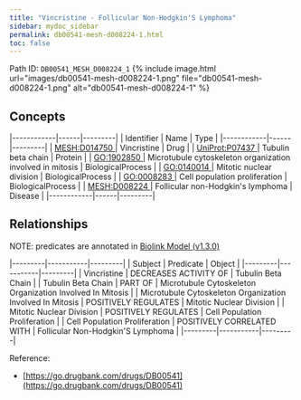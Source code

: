 ```yaml
---
title: "Vincristine - Follicular Non-Hodgkin'S Lymphoma"
sidebar: mydoc_sidebar
permalink: db00541-mesh-d008224-1.html
toc: false 
---
```



Path ID: `DB00541_MESH_D008224_1`
{% include image.html url="images/db00541-mesh-d008224-1.png" file="db00541-mesh-d008224-1.png" alt="db00541-mesh-d008224-1" %}

## Concepts

|------------|------|---------|
| Identifier | Name | Type    |
|------------|------|---------|
| <a href="https://identifiers.org/MESH:D014750">MESH:D014750 </a> | Vincristine | Drug |
| <a href="https://identifiers.org/UniProt:P07437">UniProt:P07437 </a> | Tubulin beta chain | Protein |
| <a href="https://identifiers.org/GO:1902850">GO:1902850 </a> | Microtubule cytoskeleton organization involved in mitosis | BiologicalProcess |
| <a href="https://identifiers.org/GO:0140014">GO:0140014 </a> | Mitotic nuclear division | BiologicalProcess |
| <a href="https://identifiers.org/GO:0008283">GO:0008283 </a> | Cell population proliferation | BiologicalProcess |
| <a href="https://identifiers.org/MESH:D008224">MESH:D008224 </a> | Follicular non-Hodgkin's lymphoma | Disease |
|------------|------|---------|

## Relationships


NOTE: predicates are annotated in <a href="https://github.com/biolink/biolink-model/releases/tag/v1.3.0">Biolink Model (v1.3.0)</a>

|---------|-----------|---------|
| Subject | Predicate | Object  |
|---------|-----------|---------|
| Vincristine | DECREASES ACTIVITY OF | Tubulin Beta Chain |
| Tubulin Beta Chain | PART OF | Microtubule Cytoskeleton Organization Involved In Mitosis |
| Microtubule Cytoskeleton Organization Involved In Mitosis | POSITIVELY REGULATES | Mitotic Nuclear Division |
| Mitotic Nuclear Division | POSITIVELY REGULATES | Cell Population Proliferation |
| Cell Population Proliferation | POSITIVELY CORRELATED WITH | Follicular Non-Hodgkin'S Lymphoma |
|---------|-----------|---------|

Reference: 
  - [https://go.drugbank.com/drugs/DB00541](https://go.drugbank.com/drugs/DB00541)
